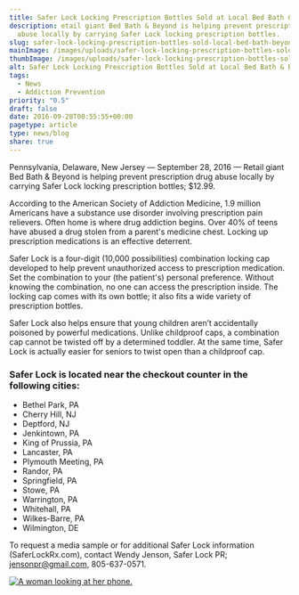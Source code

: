 ```yaml
---
title: Safer Lock Locking Prescription Bottles Sold at Local Bed Bath & Beyond® Stores
description: etail giant Bed Bath & Beyond is helping prevent prescription drug
  abuse locally by carrying Safer Lock locking prescription bottles.
slug: safer-lock-locking-prescription-bottles-sold-local-bed-bath-beyond-stores
mainImage: /images/uploads/safer-lock-locking-prescription-bottles-sold-at-local-bed-bath-beyond-stores.jpg
thumbImage: /images/uploads/safer-lock-locking-prescription-bottles-sold-at-local-bed-bath-beyond-stores.jpg
alt: Safer Lock Locking Prescription Bottles Sold at Local Bed Bath & Beyond® Stores
tags:
  - News
  - Addiction Prevention
priority: "0.5"
draft: false
date: 2016-09-28T00:55:55+00:00
pagetype: article
type: news/blog
share: true
---
```

Pennsylvania, Delaware, New Jersey — September 28, 2016 — Retail giant Bed Bath &amp; Beyond is helping prevent prescription drug abuse locally by carrying Safer Lock locking prescription bottles; $12.99.

According to the American Society of Addiction Medicine, 1.9 million Americans have a substance use disorder involving prescription pain relievers. Often home is where drug addiction begins. Over 40% of teens have abused a drug stolen from a parent's medicine chest. Locking up prescription medications is an effective deterrent.

Safer Lock is a four-digit (10,000 possibilities) combination locking cap developed to help prevent unauthorized access to prescription medication. Set the combination to your (the patient's) personal preference. Without knowing the combination, no one can access the prescription inside. The locking cap comes with its own bottle; it also fits a wide variety of prescription bottles.

Safer Lock also helps ensure that young children aren’t accidentally poisoned by powerful medications. Unlike childproof caps, a combination cap cannot be twisted off by a determined toddler. At the same time, Safer Lock is actually easier for seniors to twist open than a childproof cap.

### Safer Lock is located near the checkout counter in the following cities:

* Bethel Park, PA
* Cherry Hill, NJ
* Deptford, NJ
* Jenkintown, PA
* King of Prussia, PA
* Lancaster, PA
* Plymouth Meeting, PA
* Randor, PA
* Springfield, PA
* Stowe, PA
* Warrington, PA
* Whitehall, PA
* Wilkes-Barre, PA
* Wilmington, DE

To request a media sample or for additional Safer Lock information (SaferLockRx.com), contact Wendy Jenson, Safer Lock PR; jensonpr@gmail.com, 805-637-0571.

[![A woman looking at her phone.](/images/uploads/rxguardian-well-rx-graphic.jpg "Save up to 80 percent on prescription drugs.")](https://www.wellrx.com/rx-discount-card/enroll/?invitecode=SaferLock%20&utm_source=SaferLock%20&utm_medium=affiliate&utm_campaign=%3cblogs%3E "WellRx Link")